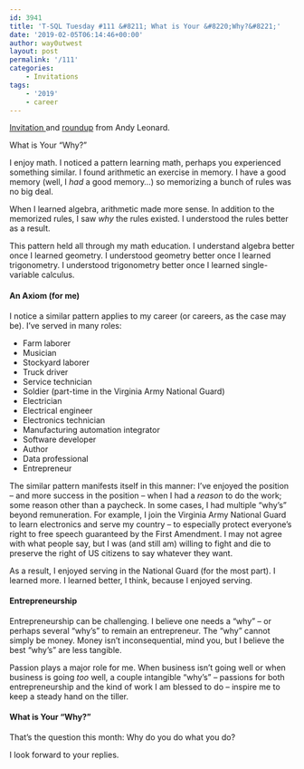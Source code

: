 ```yaml
---
id: 3941
title: 'T-SQL Tuesday #111 &#8211; What is Your &#8220;Why?&#8221;'
date: '2019-02-05T06:14:46+00:00'
author: way0utwest
layout: post
permalink: '/111'
categories:
    - Invitations
tags:
    - '2019'
    - career
---
```


[Invitation ](<https://andyleonard.blog/2019/02/t-sql-tuesday-111-what-is-your-why/ >)and [roundup](https://andyleonard.blog/2019/02/t-sql-tuesday-111-roundup/) from Andy Leonard.

What is Your “Why?”

I enjoy math. I noticed a pattern learning math, perhaps you experienced something similar. I found arithmetic an exercise in memory. I have a good memory (well, I *had* a good memory…) so memorizing a bunch of rules was no big deal.

When I learned algebra, arithmetic made more sense. In addition to the memorized rules, I saw *why* the rules existed. I understood the rules better as a result.

This pattern held all through my math education. I understand algebra better once I learned geometry. I understood geometry better once I learned trigonometry. I understood trigonometry better once I learned single-variable calculus.

#### An Axiom (for me)

I notice a similar pattern applies to my career (or careers, as the case may be). I’ve served in many roles:

- Farm laborer
- Musician
- Stockyard laborer
- Truck driver
- Service technician
- Soldier (part-time in the Virginia Army National Guard)
- Electrician
- Electrical engineer
- Electronics technician
- Manufacturing automation integrator
- Software developer
- Author
- Data professional
- Entrepreneur

The similar pattern manifests itself in this manner: I’ve enjoyed the position – and more success in the position – when I had a *reason* to do the work; some reason other than a paycheck. In some cases, I had multiple “why’s” beyond remuneration. For example, I join the Virginia Army National Guard to learn electronics and serve my country – to especially protect everyone’s right to free speech guaranteed by the First Amendment. I may not agree with what people say, but I was (and still am) willing to fight and die to preserve the right of US citizens to say whatever they want.

As a result, I enjoyed serving in the National Guard (for the most part). I learned more. I learned better, I think, because I enjoyed serving.

#### Entrepreneurship

Entrepreneurship can be challenging. I believe one needs a “why” – or perhaps several “why’s” to remain an entrepreneur. The “why” cannot simply be money. Money isn’t inconsequential, mind you, but I believe the best “why’s” are less tangible.

Passion plays a major role for me. When business isn’t going well or when business is going *too* well, a couple intangible “why’s” – passions for both entrepreneurship and the kind of work I am blessed to do – inspire me to keep a steady hand on the tiller.

#### What is Your “Why?”

That’s the question this month: Why do you do what you do?

I look forward to your replies.